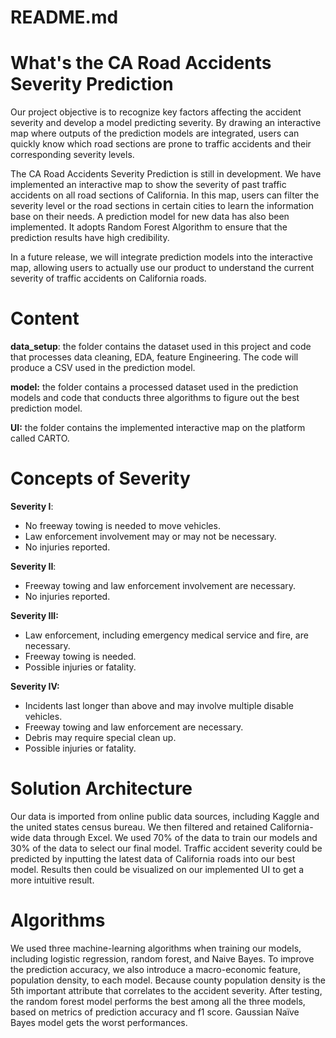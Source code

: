 # README.md

# What's the CA Road Accidents Severity Prediction

Our project objective is to recognize key factors affecting the accident severity and develop a model predicting severity. By drawing an interactive map where outputs of the prediction models are integrated, users can quickly know which road sections are prone to traffic accidents and their corresponding severity levels.

The CA Road Accidents Severity Prediction is still in development. We have implemented an interactive map to show the severity of past traffic accidents on all road sections of California. In this map, users can filter the severity level or the road sections in certain cities to learn the information base on their needs. A prediction model for new data has also been implemented. It adopts Random Forest Algorithm to ensure that the prediction results have high credibility.

In a future release, we will integrate prediction models into the interactive map, allowing users to actually use our product to understand the current severity of traffic accidents on California roads.

# Content

**data_setup**: the folder contains the dataset used in this project and code that processes data cleaning, EDA, feature Engineering. The code will produce a CSV used in the prediction model.

**model:** the folder contains a processed dataset used in the prediction models and code that conducts three algorithms to figure out the best prediction model.

**UI:** the folder contains the implemented interactive map on the platform called CARTO.

# Concepts of Severity

**Severity I**: 

- No freeway towing is needed to move vehicles.
- Law enforcement involvement may or may not be necessary.
- No injuries reported.

**Severity II**: 

- Freeway towing and law enforcement involvement are necessary.
- No injuries reported.

**Severity III:**

- Law enforcement, including emergency medical service and fire, are necessary.
- Freeway towing is needed.
- Possible injuries or fatality.

**Severity IV:**

- Incidents last longer than above and may involve multiple disable vehicles.
- Freeway towing and law enforcement are necessary.
- Debris may require special clean up.
- Possible injuries or fatality.

# Solution Architecture

Our data is imported from online public data sources, including Kaggle and the united states census bureau. We then filtered and retained California-wide data through Excel.
We used 70% of the data to train our models and 30% of the data to select our final model. Traffic accident severity could be predicted by inputting the latest data of California roads into our best model. Results then could be visualized on our implemented UI to get a more intuitive result.

# Algorithms

We used three machine-learning algorithms when training our models, including logistic regression, random forest, and Naive Bayes. To improve the prediction accuracy, we also introduce a macro-economic feature, population density, to each model. Because county population density is the 5th important attribute that correlates to the accident severity. After testing, the random forest model performs the best among all the three models, based on metrics of prediction accuracy and f1 score. Gaussian Naïve Bayes model gets the worst performances.

